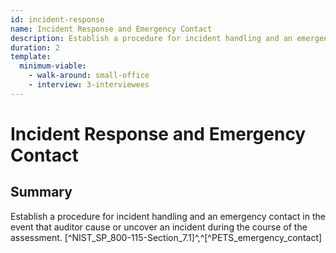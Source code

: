 ```yaml
---
id: incident-response
name: Incident Response and Emergency Contact
description: Establish a procedure for incident handling and an emergency contact in the event that auditor cause or uncover an...
duration: 2
template:
  minimum-viable:
    - walk-around: small-office
    - interview: 3-interviewees
---
```

# Incident Response and Emergency Contact

## Summary

Establish a procedure for incident handling and an emergency contact in the event that auditor cause or uncover an incident during the course of the assessment. [^NIST_SP_800-115-Section_7.1]^,^[^PETS_emergency_contact]





